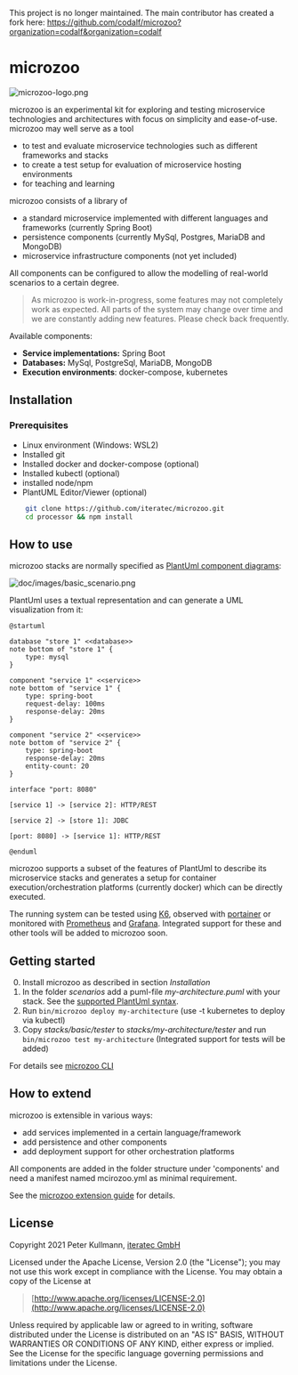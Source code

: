 This project is no longer maintained.
The main contributor has created a fork here: https://github.com/codalf/microzoo?organization=codalf&organization=codalf

# microzoo

![microzoo-logo.png](./doc/images/microzoo-logo.png)

microzoo is an experimental kit for exploring and testing microservice technologies and architectures with focus on
simplicity and ease-of-use. microzoo may well serve as a tool

- to test and evaluate microservice technologies such as different frameworks and stacks
- to create a test setup for evaluation of microservice hosting environments
- for teaching and learning

microzoo consists of a library of

- a standard microservice implemented with different languages and frameworks (currently Spring Boot)
- persistence components (currently MySql, Postgres, MariaDB and MongoDB)
- microservice infrastructure components (not yet included)

All components can be configured to allow the modelling of real-world scenarios to a certain degree.

> As microzoo is work-in-progress, some features may not completely work as expected.
> All parts of the system may change over time and we are constantly adding new features. Please check back frequently. 

Available components:

- **Service implementations:** Spring Boot
- **Databases:** MySql, PostgreSql, MariaDB, MongoDB
- **Execution environments**: docker-compose, kubernetes

## Installation

### Prerequisites

- Linux environment (Windows: WSL2)
- Installed git
- Installed docker and docker-compose (optional)
- Installed kubectl (optional)
- installed node/npm
- PlantUML Editor/Viewer (optional)

````bash
    git clone https://github.com/iteratec/microzoo.git
    cd processor && npm install
````

## How to use

microzoo stacks are normally specified as [PlantUml component diagrams](https://plantuml.com/en/component-diagram):

![doc/images/basic_scenario.png](doc/images/basic_scenario.png)

PlantUml uses a textual representation and can generate a UML visualization from it:

````plantuml
@startuml

database "store 1" <<database>>
note bottom of "store 1" {
    type: mysql
}

component "service 1" <<service>>
note bottom of "service 1" {
    type: spring-boot
    request-delay: 100ms
    response-delay: 20ms
}

component "service 2" <<service>>
note bottom of "service 2" {
    type: spring-boot
    response-delay: 20ms
    entity-count: 20
}

interface "port: 8080"

[service 1] -> [service 2]: HTTP/REST

[service 2] -> [store 1]: JDBC

[port: 8080] -> [service 1]: HTTP/REST

@enduml
````

microzoo supports a subset of the features of PlantUml to describe its microservice stacks and generates
a setup for container execution/orchestration platforms (currently docker) which can be directly executed. 

The running system can be tested using [K6](https://k6.io/), observed with [portainer](https://www.portainer.io/)
or monitored with [Prometheus](https://prometheus.io/) and [Grafana](https://grafana.com/). Integrated support for
these and other tools will be added to microzoo soon.

## Getting started

0. Install microzoo as described in section *Installation*
1. In the folder *scenarios* add a puml-file *my-architecture.puml* with your stack.
   See the [supported PlantUml syntax](doc/supported_plantuml.md).
2. Run `bin/microzoo deploy my-architecture` (use -t kubernetes to deploy via kubectl)
3. Copy *stacks/basic/tester* to *stacks/my-architecture/tester* and run `bin/microzoo test my-architecture` (Integrated support for tests will be added)

For details see [microzoo CLI](doc/microzoo_cli.md)

## How to extend

microzoo is extensible in various ways:

- add services implemented in a certain language/framework
- add persistence and other components
- add deployment support for other orchestration platforms

All components are added in the folder structure under 'components' and need a manifest named mcirozoo.yml
as minimal requirement.

See the [microzoo extension guide](doc/extension_guide.md) for details.

## License

Copyright 2021 Peter Kullmann, [iteratec GmbH](https://www.iteratec.com)

Licensed under the Apache License, Version 2.0 (the "License");
you may not use this work except in compliance with the License.
You may obtain a copy of the License at

> [http://www.apache.org/licenses/LICENSE-2.0](http://www.apache.org/licenses/LICENSE-2.0)

Unless required by applicable law or agreed to in writing, software
distributed under the License is distributed on an "AS IS" BASIS,
WITHOUT WARRANTIES OR CONDITIONS OF ANY KIND, either express or implied.
See the License for the specific language governing permissions and
limitations under the License.
